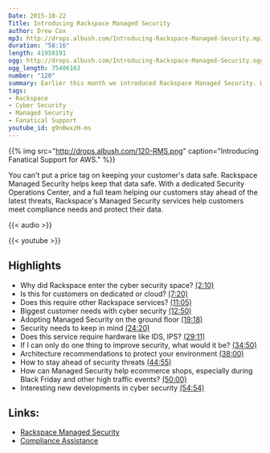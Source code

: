 ```yaml
---
Date: 2015-10-22
Title: Introducing Rackspace Managed Security
author: Drew Cox
mp3: http://drops.albush.com/Introducing-Rackspace-Managed-Security.mp3
duration: "58:16"
length: 41958191
ogg: http://drops.albush.com/Introducing-Rackspace-Managed-Security.ogg
ogg_length: 75406163
number: "120"
summary: Earlier this month we introduced Rackspace Managed Security. We took a closer look at this new offering, and answered customer questions on this week's Office Hours Hangout. 
tags:
- Rackspace
- Cyber Security
- Managed Security
- Fanatical Support
youtube_id: g9nBwxzH-ms
---
```


{{% img src="http://drops.albush.com/120-RMS.png" caption="Introducing Fanatical Support for AWS." %}}

You can't put a price tag on keeping your customer's data safe. Rackspace Managed Security helps keep that data safe. With a dedicated Security Operations Center, and a full team helping our customers stay ahead of the latest threats, Rackspace's Managed Security services help customers meet compliance needs and protect their data.

<!--more-->

{{< audio >}}

{{< youtube >}}

## Highlights

* Why did Rackspace enter the cyber security space? [(2:10)](https://youtu.be/g9nBwxzH-ms?t=2m10s)
* Is this for customers on dedicated or cloud? [(7:20)](https://youtu.be/g9nBwxzH-ms?t=7m20s)
* Does this require other Rackspace services? [(11:05)](https://youtu.be/g9nBwxzH-ms?t=11m05s)
* Biggest customer needs with cyber security [(12:50)](https://youtu.be/g9nBwxzH-ms?t=12m50s)
* Adopting Managed Security on the ground floor [(19:18)](https://youtu.be/g9nBwxzH-ms?t=19m18s)
* Security needs to keep in mind [(24:20)](https://youtu.be/g9nBwxzH-ms?t=24m20s)
* Does this service require hardware like IDS, IPS? [(29:11)](https://youtu.be/g9nBwxzH-ms?t=29m11s)
* If I can only do one thing to improve security, what would it be? [(34:50)](https://youtu.be/g9nBwxzH-ms?t=34m50s)
* Architecture recommendations to protect your environment [(38:00)](https://youtu.be/g9nBwxzH-ms?t=38m00s)
* How to stay ahead of security threats [(44:55)](https://youtu.be/g9nBwxzH-ms?t=44m55s)
* How can Managed Security help ecommerce shops, especially during Black Friday and other high traffic events? [(50:00)](https://youtu.be/g9nBwxzH-ms?t=50m00s)
* Interesting new developments in cyber security [(54:54)](https://youtu.be/g9nBwxzH-ms?t=54m54s)

## Links:

* [Rackspace Managed Security](http://www.rackspace.com/en-us/security)
* [Compliance Assistance](http://blog.rackspace.com/newsarticles/rackspace-launches-managed-security-and-compliance-assistance-offering/)
